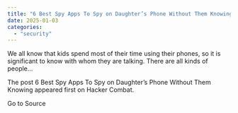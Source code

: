 ```yaml
---
title: "6 Best Spy Apps To Spy on Daughter’s Phone Without Them Knowing"
date: 2025-01-03
categories: 
  - "security"
---
```


We all know that kids spend most of their time using their phones, so it is significant to know with whom they are talking. There are all kinds of people...

The post 6 Best Spy Apps To Spy on Daughter’s Phone Without Them Knowing appeared first on Hacker Combat.

Go to Source
